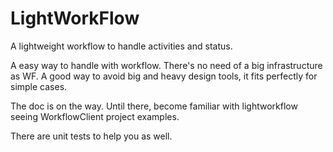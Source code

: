 LightWorkFlow
=============

A lightweight workflow to handle activities and status.

A easy way to handle with workflow. There's no need of a big infrastructure as WF. 
A good way to avoid big and heavy design tools, it fits perfectly for simple cases.

The doc is on the way. Until there, become familiar with lightworkflow seeing WorkflowClient project examples.

There are unit tests to help you as well.
